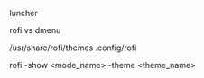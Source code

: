 luncher

rofi vs dmenu


/usr/share/rofi/themes
.config/rofi


rofi -show <mode_name> -theme <theme_name>